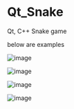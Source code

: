 # Qt_Snake
Qt, C++
Snake game

below are examples



![image](https://user-images.githubusercontent.com/121168135/211832499-ec8564a9-ee68-4fdb-9dbd-6d819aa76eec.png)

![image](https://user-images.githubusercontent.com/121168135/211833146-5c0c589b-2fa7-4f36-ae1a-cad7fb6bceb8.png)

![image](https://user-images.githubusercontent.com/121168135/211833502-d703ac2d-b0df-4480-9a34-00e10df71acf.png)

![image](https://user-images.githubusercontent.com/121168135/211833248-d19581c7-4b9c-48df-acfd-254d35665d9c.png)


